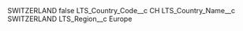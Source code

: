 <?xml version="1.0" encoding="UTF-8"?>
<CustomMetadata xmlns="http://soap.sforce.com/2006/04/metadata" xmlns:xsi="http://www.w3.org/2001/XMLSchema-instance" xmlns:xsd="http://www.w3.org/2001/XMLSchema">
    <label>SWITZERLAND</label>
    <protected>false</protected>
    <values>
        <field>LTS_Country_Code__c</field>
        <value xsi:type="xsd:string">CH</value>
    </values>
    <values>
        <field>LTS_Country_Name__c</field>
        <value xsi:type="xsd:string">SWITZERLAND</value>
    </values>
    <values>
        <field>LTS_Region__c</field>
        <value xsi:type="xsd:string">Europe</value>
    </values>
</CustomMetadata>
